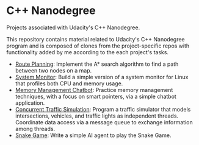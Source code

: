 # C++ Nanodegree
Projects associated with Udacity's C++ Nanodegree.

This repository contains material related to Udacity's C++ Nanodegree program and is composed of clones from the project-specific repos with functionality added by me according to the each project's tasks.

- [Route Planning](https://github.com/viniciusmss/Cpp-Nanodegree/tree/master/CppND-Route-Planning-Project): Implement the A* search algorithm to find a path between two nodes on a map.
- [System Monitor](https://github.com/viniciusmss/Cpp-Nanodegree/tree/master/CppND-System-Monitor): Build a simple version of a system monitor for Linux that profiles both CPU and memory usage.
- [Memory Management Chatbot](https://github.com/viniciusmss/Cpp-Nanodegree/tree/master/CppND-Memory-Management-Chatbot): Practice memory management techniques, with a focus on smart pointers, via a simple chatbot application.
- [Concurrent Traffic Simulation](https://github.com/viniciusmss/Cpp-Nanodegree/tree/master/CppND-Concurrent-Traffic-Simulation): Program a traffic simulator that models intersections, vehicles, and traffic lights as independent threads. Coordinate data access via a message queue to exchange information among threads.
- [Snake Game](https://github.com/viniciusmss/Cpp-Nanodegree/tree/master/CppND-Capstone-Snake-Game): Write a simple AI agent to play the Snake Game.

